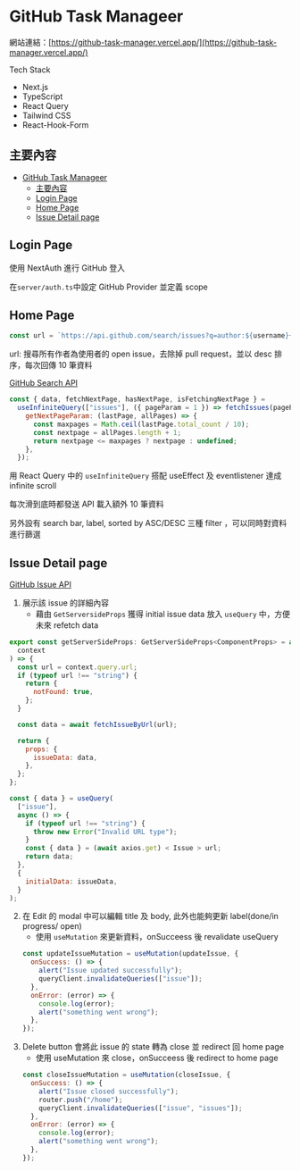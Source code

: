 # GitHub Task Manageer

網站連結：[https://github-task-manager.vercel.app/](https://github-task-manager.vercel.app/)

Tech Stack

- Next.js
- TypeScript
- React Query
- Tailwind CSS
- React-Hook-Form

## 主要內容
- [GitHub Task Manageer](#github-task-manageer)
  - [主要內容](#主要內容)
  - [Login Page](#login-page)
  - [Home Page](#home-page)
  - [Issue Detail page](#issue-detail-page)

## Login Page

使用 NextAuth 進行 GitHub 登入

在`server/auth.ts`中設定 GitHub Provider 並定義 scope

## Home Page

```javascript
const url = `https://api.github.com/search/issues?q=author:${username}+type:issue+is:open+-is:pr&sort=created&order=desc&per_page=${pageSize}&page=${pageNumber}`;
```

url: 搜尋所有作者為使用者的 open issue，去除掉 pull request，並以 desc 排序，每次回傳 10 筆資料

[GitHub Search API](https://docs.github.com/en/rest/search?apiVersion=2022-11-28#search-issues-and-pull-requests)

```javascript
const { data, fetchNextPage, hasNextPage, isFetchingNextPage } =
  useInfiniteQuery(["issues"], ({ pageParam = 1 }) => fetchIssues(pageParam), {
    getNextPageParam: (lastPage, allPages) => {
      const maxpages = Math.ceil(lastPage.total_count / 10);
      const nextpage = allPages.length + 1;
      return nextpage <= maxpages ? nextpage : undefined;
    },
  });
```

用 React Query 中的 `useInfiniteQuery` 搭配 useEffect 及 eventlistener 達成 infinite scroll

每次滑到底時都發送 API 載入額外 10 筆資料

另外設有 search bar, label, sorted by ASC/DESC 三種 filter ，可以同時對資料進行篩選

## Issue Detail page

[GitHub Issue API](https://docs.github.com/en/rest/issues/issues?apiVersion=2022-11-28)

1. 展示該 issue 的詳細內容
   - 藉由 `GetServersideProps` 獲得 initial issue data 放入 `useQuery` 中，方便未來 refetch data

```javascript
export const getServerSideProps: GetServerSideProps<ComponentProps> = async (
  context
) => {
  const url = context.query.url;
  if (typeof url !== "string") {
    return {
      notFound: true,
    };
  }

  const data = await fetchIssueByUrl(url);

  return {
    props: {
      issueData: data,
    },
  };
};
```

```javascript
const { data } = useQuery(
  ["issue"],
  async () => {
    if (typeof url !== "string") {
      throw new Error("Invalid URL type");
    }
    const { data } = (await axios.get) < Issue > url;
    return data;
  },
  {
    initialData: issueData,
  }
);
```

2. 在 Edit 的 modal 中可以編輯 title 及 body, 此外也能夠更新 label(done/in progress/ open)
   - 使用 `useMutation` 來更新資料，onSucceess 後 revalidate useQuery
   ```javascript
   const updateIssueMutation = useMutation(updateIssue, {
     onSuccess: () => {
       alert("Issue updated successfully");
       queryClient.invalidateQueries(["issue"]);
     },
     onError: (error) => {
       console.log(error);
       alert("something went wrong");
     },
   });
   ```
3. Delete button 會將此 issue 的 state 轉為 close 並 redirect 回 home page
   - 使用 useMutation 來 close，onSucceess 後 redirect to home page
   ```javascript
   const closeIssueMutation = useMutation(closeIssue, {
     onSuccess: () => {
       alert("Issue closed successfully");
       router.push("/home");
       queryClient.invalidateQueries(["issue", "issues"]);
     },
     onError: (error) => {
       console.log(error);
       alert("something went wrong");
     },
   });
   ```
